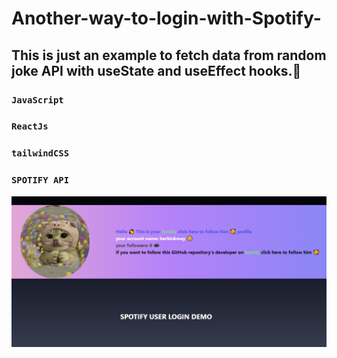 # Another-way-to-login-with-Spotify-
## This is just an example to fetch data from random joke API with useState and useEffect hooks.🥰
### `JavaScript`
### `ReactJs`
### `tailwindCSS`
### `SPOTIFY API`

![CHEESE!](images/demo.png)
